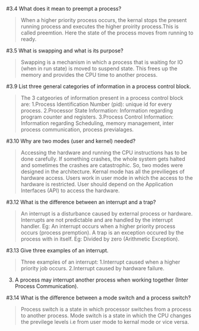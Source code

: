 #3.4 What does it mean to preempt a process?
> When a higher priority process occurs, the kernal stops the present running process
and executes the higher proirity process.This is called preemtion. Here the state of 
the process moves from running to ready.

#3.5 What is swapping and what is its purpose?
> Swapping is a mechanism in which a process that is waiting for IO (when in run state)
is moved to suspend state. This frees up the memory and provides the CPU time to another 
process.

#3.9 List three general categories of information in a process control block.
> The 3 catgeories of information present in a process control block are:
  1.Process Identification Number (pid): unique id for every process.
  2.Processor State Information: Information regarding program counter and registers.
  3.Process Control Information: Information regarding Scheduling, memory management,
    inter process communication, process previalages.

#3.10 Why are two modes (user and kernel) needed?
> Accessing the hardware and running the CPU instructions has to be done carefully. If
something crashes, the whole system gets halted and sometimes the crashes are catastrophic.
So, two modes were designed in the architecture. Kernal mode has all the previlieges of 
hardware access. Users work in user mode in which the access to the hardware is restricted.
User should depend on the Application Interfaces (API) to access the hardware. 

#3.12 What is the difference between an interrupt and a trap?
> An interrupt is a disturbance caused by external process or hardware. Interrupts are not
predictable and are handled by the interrupt handler.
Eg: An interrupt occurs when a higher priority process occurs (process premption).
A trap is an exception occured by the process with in itself.
Eg: Divided by zero (Arithmetic Exception).

#3.13 Give three examples of an interrupt.
> Three examples of an interrupt:
  1.Interrupt caused when a higher priority job occurs.
  2.Interrupt caused by hardware failure.
  3. A process may interrupt another process when working together (Inter Process Communication).

#3.14 What is the difference between a mode switch and a process switch?
> Process switch is a state in which processor switches from a process to another process.
Mode switch is a state in which the CPU changes the previlege levels i.e from user mode to kernal
mode or vice versa.
